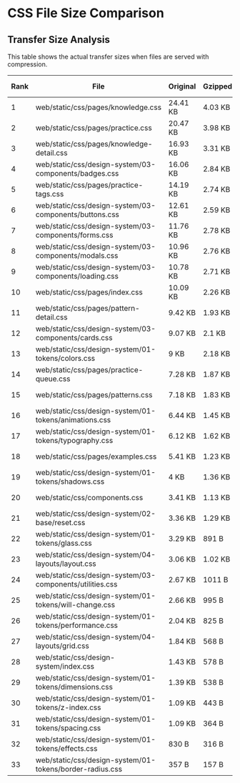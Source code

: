 # CSS File Size Comparison

## Transfer Size Analysis

This table shows the actual transfer sizes when files are served with compression.

| Rank | File | Original | Gzipped | Brotli | Transfer Savings |
|------|------|----------|---------|--------|------------------|
| 1 | web/static/css/pages/knowledge.css | 24.41 KB | 4.03 KB | 3.97 KB | 83.71% |
| 2 | web/static/css/pages/practice.css | 20.47 KB | 3.98 KB | 3.73 KB | 81.79% |
| 3 | web/static/css/pages/knowledge-detail.css | 16.93 KB | 3.31 KB | 3.07 KB | 81.85% |
| 4 | web/static/css/design-system/03-components/badges.css | 16.06 KB | 2.84 KB | 2.54 KB | 84.19% |
| 5 | web/static/css/pages/practice-tags.css | 14.19 KB | 2.74 KB | 2.69 KB | 81.04% |
| 6 | web/static/css/design-system/03-components/buttons.css | 12.61 KB | 2.59 KB | 2.37 KB | 81.23% |
| 7 | web/static/css/design-system/03-components/forms.css | 11.76 KB | 2.78 KB | 2.53 KB | 78.49% |
| 8 | web/static/css/design-system/03-components/modals.css | 10.96 KB | 2.76 KB | 2.54 KB | 76.83% |
| 9 | web/static/css/design-system/03-components/loading.css | 10.78 KB | 2.71 KB | 2.5 KB | 76.82% |
| 10 | web/static/css/pages/index.css | 10.09 KB | 2.26 KB | 2.03 KB | 79.91% |
| 11 | web/static/css/pages/pattern-detail.css | 9.42 KB | 1.93 KB | 1.71 KB | 81.87% |
| 12 | web/static/css/design-system/03-components/cards.css | 9.07 KB | 2.1 KB | 1.92 KB | 78.80% |
| 13 | web/static/css/design-system/01-tokens/colors.css | 9 KB | 2.18 KB | 1.95 KB | 78.31% |
| 14 | web/static/css/pages/practice-queue.css | 7.28 KB | 1.87 KB | 1.7 KB | 76.69% |
| 15 | web/static/css/pages/patterns.css | 7.18 KB | 1.83 KB | 1.61 KB | 77.60% |
| 16 | web/static/css/design-system/01-tokens/animations.css | 6.44 KB | 1.45 KB | 1.36 KB | 78.80% |
| 17 | web/static/css/design-system/01-tokens/typography.css | 6.12 KB | 1.62 KB | 1.51 KB | 75.36% |
| 18 | web/static/css/pages/examples.css | 5.41 KB | 1.23 KB | 1.13 KB | 79.06% |
| 19 | web/static/css/design-system/01-tokens/shadows.css | 4 KB | 1.36 KB | 1.23 KB | 69.20% |
| 20 | web/static/css/components.css | 3.41 KB | 1.13 KB | 1016 B | 70.89% |
| 21 | web/static/css/design-system/02-base/reset.css | 3.36 KB | 1.29 KB | 1.15 KB | 65.76% |
| 22 | web/static/css/design-system/01-tokens/glass.css | 3.29 KB | 891 B | 834 B | 75.26% |
| 23 | web/static/css/design-system/04-layouts/layout.css | 3.06 KB | 1.02 KB | 928 B | 70.43% |
| 24 | web/static/css/design-system/03-components/utilities.css | 2.67 KB | 1011 B | 870 B | 68.19% |
| 25 | web/static/css/design-system/01-tokens/will-change.css | 2.66 KB | 995 B | 866 B | 68.15% |
| 26 | web/static/css/design-system/01-tokens/performance.css | 2.04 KB | 825 B | 728 B | 65.15% |
| 27 | web/static/css/design-system/04-layouts/grid.css | 1.84 KB | 568 B | 474 B | 74.79% |
| 28 | web/static/css/design-system/index.css | 1.43 KB | 578 B | 518 B | 64.67% |
| 29 | web/static/css/design-system/01-tokens/dimensions.css | 1.39 KB | 538 B | 474 B | 66.69% |
| 30 | web/static/css/design-system/01-tokens/z-index.css | 1.09 KB | 443 B | 395 B | 64.61% |
| 31 | web/static/css/design-system/01-tokens/spacing.css | 1.09 KB | 364 B | 338 B | 69.71% |
| 32 | web/static/css/design-system/01-tokens/effects.css | 830 B | 316 B | 289 B | 65.18% |
| 33 | web/static/css/design-system/01-tokens/border-radius.css | 357 B | 157 B | 148 B | 58.54% |
